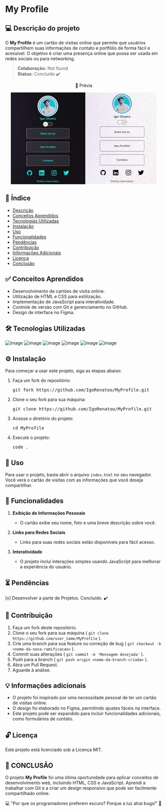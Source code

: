 # My Profile

## 💻 Descrição do projeto

O **My Profile** é um cartão de visitas online que permite que usuários compartilhem suas informações de contato e portfólio de forma fácil e acessível. O objetivo é criar uma presença online que possa ser usada em redes sociais ou para networking.

> **Colaboração:** Not found  
> **Status:** <span> Concluído </span> ✔️

<div align="center">
  <p> 👀 Prévia </p>
  <img src="./assets/preview.jpg" alt="Prévia do projeto">
</div>

## 📜 Índice

- [Descrição](#-descrição-do-projeto)
- [Conceitos Aprendidos](#-conceitos-aprendidos)
- [Tecnologias Utilizadas](#--tecnologias-utilizadas)
- [Instalação](#-instalação)
- [Uso](#-uso)
- [Funcionalidades](#-funcionalidades)
- [Pendências](#-pendências)
- [Contribuição](#-contribuição)
- [Informações Adicionais](#-informações-adicionais)
- [Licença](#-licença)
- [Conclusão](#-conclusão)

## ✅ Conceitos Aprendidos 

- Desenvolvimento de cartões de visita online.
- Utilização de HTML e CSS para estilização.
- Implementação de JavaScript para interatividade.
- Controle de versão com Git e gerenciamento no GitHub.
- Design de interface no Figma.

## 🛠 Tecnologias Utilizadas

![image](https://img.shields.io/badge/HTML5-E34F26?style=for-the-badge&logo=html5&logoColor=white)
![image](https://img.shields.io/badge/CSS3-1572B6?style=for-the-badge&logo=css3&logoColor=white)
![image](https://img.shields.io/badge/JavaScript-F7DF1E?style=for-the-badge&logo=javascript&logoColor=black)
![image](https://img.shields.io/badge/Git-E34F26?style=for-the-badge&logo=git&logoColor=white)
![image](https://img.shields.io/badge/GitHub-100000?style=for-the-badge&logo=github&logoColor=white)
![image](https://img.shields.io/badge/Figma-666666?style=for-the-badge&logo=figma&logoColor=white)

## ⚙ Instalação

Para começar a usar este projeto, siga as etapas abaixo:

1. Faça um fork do repositório:
   <pre>git fork https://github.com/IgoRenatoo/MyProfile.git</pre>

2. Clone o seu fork para sua máquina:
   <pre>git clone https://github.com/IgoRenatoo/MyProfile.git</pre>

3. Acesse o diretório do projeto:
   <pre>cd MyProfile</pre>

4. Execute o projeto:
   <pre>code .</pre>

## 🚀 Uso 

Para usar o projeto, basta abrir o arquivo `index.html` no seu navegador. Você verá o cartão de visitas com as informações que você deseja compartilhar.

## 🧩 Funcionalidades

1. **Exibição de Informações Pessoais**
   - O cartão exibe seu nome, foto e uma breve descrição sobre você.

2. **Links para Redes Sociais**
   - Links para suas redes sociais estão disponíveis para fácil acesso.

3. **Interatividade**
   - O projeto inclui interações simples usando JavaScript para melhorar a experiência do usuário.

## ⏳ Pendências

[x] Desenvolver a parte de Projetos. Concluído. ✔️

## 🤝 Contribuição

1. Faça um fork deste repositório.
2. Clone o seu fork para sua máquina ( `git clone https://github.com/user_name/MyProfile` ).
3. Crie uma branch para sua feature ou correção de bug ( `git checkout -b <nome-da-nova-ramificacao>` ).
4. Commit suas alterações ( `git commit -m 'Mensagem desejada'` ).
5. Push para a branch ( `git push origin <nome-da-branch-criada>` ).
6. Abra um Pull Request.
7. Aguarde à análise.

## 💡 Informações adicionais

- O projeto foi inspirado por uma necessidade pessoal de ter um cartão de visitas online.
- O design foi elaborado no Figma, permitindo ajustes fáceis na interface.
- Este projeto pode ser expandido para incluir funcionalidades adicionais, como formulários de contato.

## 🔓 Licença

Este projeto está licenciado sob a Licença MIT.

## 🏁 CONCLUSÃO

O projeto **My Profile** foi uma ótima oportunidade para aplicar conceitos de desenvolvimento web, incluindo HTML, CSS e JavaScript. Aprendi a trabalhar com Git e a criar um design responsivo que pode ser facilmente compartilhado online.

💻 "Por que os programadores preferem escuro? Porque a luz atrai bugs!" 🐞
